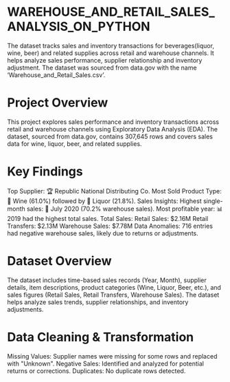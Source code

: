 # WAREHOUSE_AND_RETAIL_SALES_ANALYSIS_ON_PYTHON
The dataset tracks sales and inventory transactions for beverages(liquor, wine, beer) and related supplies across retail and warehouse channels. It helps analyze sales performance, supplier relationship and inventory adjustment. The dataset was sourced from data.gov with the name ‘Warehouse_and_Retail_Sales.csv’.  
# Project Overview
This project explores sales performance and inventory transactions across retail and warehouse channels using Exploratory Data Analysis (EDA). The dataset, sourced from data.gov, contains 307,645 rows and covers sales data for wine, liquor, beer, and related supplies.
# Key Findings
Top Supplier: 🏆 Republic National Distributing Co.
Most Sold Product Type: 🍷 Wine (61.0%) followed by 🥃 Liquor (21.8%).
Sales Insights:
Highest single-month sales: 📅 July 2020 (70.2% warehouse sales).
Most profitable year: 📊 2019 had the highest total sales.
Total Sales:
Retail Sales: $2.16M
Retail Transfers: $2.13M
Warehouse Sales: $7.78M
Data Anomalies: 716 entries had negative warehouse sales, likely due to returns or adjustments.
# Dataset Overview
The dataset includes time-based sales records (Year, Month), supplier details, item descriptions, product categories (Wine, Liquor, Beer, etc.), and sales figures (Retail Sales, Retail Transfers, Warehouse Sales). The dataset helps analyze sales trends, supplier relationships, and inventory adjustments.
# Data Cleaning & Transformation
Missing Values: Supplier names were missing for some rows and replaced with "Unknown".
Negative Sales: Identified and analyzed for potential returns or corrections.
Duplicates: No duplicate rows detected.

